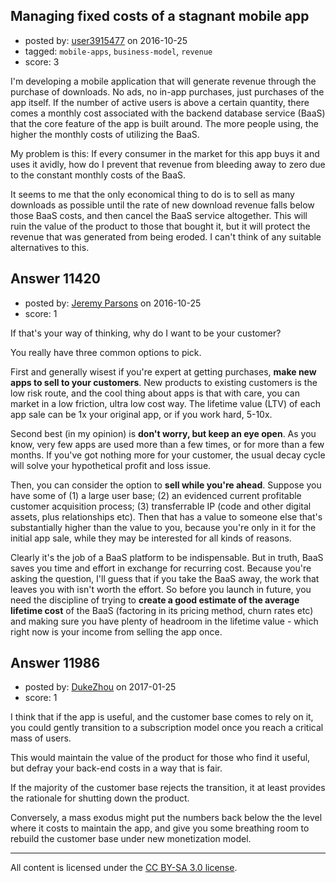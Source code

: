 ## Managing fixed costs of a stagnant mobile app

- posted by: [user3915477](https://stackexchange.com/users/4853890/user3915477) on 2016-10-25
- tagged: `mobile-apps`, `business-model`, `revenue`
- score: 3

I'm developing a mobile application that will generate revenue through the purchase of downloads. No ads, no in-app purchases, just purchases of the app itself. If the number of active users is above a certain quantity, there comes a monthly cost associated with the backend database service (BaaS) that the core feature of the app is built around. The more people using, the higher the monthly costs of utilizing the BaaS. 

My problem is this: If every consumer in the market for this app buys it and uses it avidly, how do I prevent that revenue from bleeding away to zero due to the constant monthly costs of the BaaS. 

It seems to me that the only economical thing to do is to sell as many downloads as possible until the rate of new download revenue falls below those BaaS costs, and then cancel the BaaS service altogether. This will ruin the value of the product to those that bought it, but it will protect the revenue that was generated from being eroded. I can't think of any suitable alternatives to this.


## Answer 11420

- posted by: [Jeremy Parsons](https://stackexchange.com/users/497810/jeremy-parsons) on 2016-10-25
- score: 1

If that's your way of thinking, why do I want to be your customer?

You really have three common options to pick.

First and generally wisest if you're expert at getting purchases, **make new apps to sell to your customers**. New products to existing customers is the low risk route, and the cool thing about apps is that with care, you can market in a low friction, ultra low cost way. The lifetime value (LTV) of each app sale can be 1x your original app, or if you work hard, 5-10x.

Second best (in my opinion) is **don't worry, but keep an eye open**. As you know, very few apps are used more than a few times, or for more than a few months. If you've got nothing more for your customer, the usual decay cycle will solve your hypothetical profit and loss issue.

Then, you can consider the option to **sell while you're ahead**. Suppose you have some of (1) a large user base; (2) an evidenced current profitable customer acquisition process; (3) transferrable IP (code and other digital assets, plus relationships etc). Then that has a value to someone else that's substantially higher than the value to you, because you're only in it for the initial app sale, while they may be interested for all kinds of reasons.

Clearly it's the job of a BaaS platform to be indispensable. But in truth, BaaS saves you time and effort in exchange for recurring cost. Because you're asking the question, I'll guess that if you take the BaaS away, the work that leaves you with isn't worth the effort. So before you launch in future, you need the discipline of trying to **create a good estimate of the average lifetime cost** of the BaaS (factoring in its pricing method, churn rates etc) and making sure you have plenty of headroom in the lifetime value - which right now is your income from selling the app once.


## Answer 11986

- posted by: [DukeZhou](https://stackexchange.com/users/4146639/dukezhou) on 2017-01-25
- score: 1

I think that if the app is useful, and the customer base comes to rely on it, you could gently transition to a subscription model once you reach a critical mass of users.

This would maintain the value of the product for those who find it useful, but defray your back-end costs in a way that is fair. 

If the majority of the customer base rejects the transition, it at least provides the rationale for shutting down the product.  

Conversely, a mass exodus might put the numbers back below the the level where it costs to maintain the app, and give you some breathing room to rebuild the customer base under new monetization model.







---

All content is licensed under the [CC BY-SA 3.0 license](https://creativecommons.org/licenses/by-sa/3.0/).
